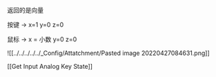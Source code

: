 返回的是向量

按键 → x=1 y=0 z=0

鼠标 → x = 小数 y=0 z=0

![[../../../../../_Config/Attatchment/Pasted image 20220427084631.png]]


[[Get Input Analog Key State]]